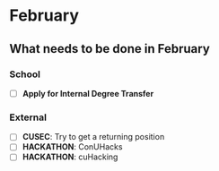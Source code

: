 # February

## What needs to be done in February

### School

- [ ] **Apply for Internal Degree Transfer**

### External

- [ ] **CUSEC**: Try to get a returning position
- [ ] **HACKATHON**: ConUHacks
- [ ] **HACKATHON**: cuHacking